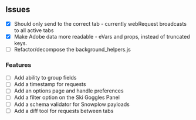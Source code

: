 ## Issues

- [x] Should only send to the correct tab - currently webRequest broadcasts to all active tabs
- [x] Make Adobe data more readable - eVars and props, instead of truncated keys.
- [ ] Refactor/decompose the background_helpers.js

### Features

- [ ] Add ability to group fields
- [ ] Add a timestamp for requests
- [ ] Add an options page and handle preferences
- [ ] Add a filter option on the Ski Goggles Panel
- [ ] Add a schema validator for Snowplow payloads
- [ ] Add a diff tool for requests between tabs
